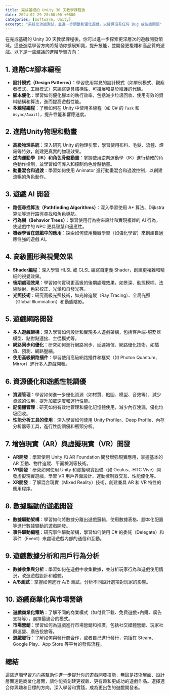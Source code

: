 ```yaml
---
title: 完成基礎的 Unity 30 天教學課程後
date: 2024-02-29 20:00:00 +0800
categories: [Software, Unity]
excerpt: "系統化功能測試，並進一步調整和優化遊戲，以確保沒有任何 Bug 或性能問題"
---
```


在完成基礎的 Unity 30 天教學課程後，你可以進一步探索更深層次的遊戲開發領域。這些進階學習方向將幫助你擴展知識，提升技能，並開發更複雜和高品質的遊戲。以下是一些建議的進階學習方向：

## **1. 進階C#腳本編程**
- **設計模式（Design Patterns）**：學習使用常見的設計模式（如單例模式、觀察者模式、工廠模式）來編寫更具結構性、可擴展和易於維護的代碼。
- **腳本優化**：學習如何優化腳本的執行效率，包括減少垃圾回收、使用有效的資料結構和算法，進而提高遊戲性能。
- **多線程編程**：了解如何在 Unity 中使用多線程（如 C# 的 `Task` 和 `Async/Await`），提升性能和響應速度。

## **2. 進階Unity物理和動畫**
- **高級物理系統**：深入研究 Unity 的物理引擎，學習使用布料、毛髮、流體、煙霧等特效，創建更真實的物理效果。
- **逆向運動學（IK）和角色骨骼動畫**：掌握使用逆向運動學（IK）進行精確的角色動作控制，並學習如何導入和控制角色骨骼動畫。
- **動畫混合和過渡**：學習如何使用 Animator 進行動畫混合和過渡控制，以創建流暢的角色動作。

## **3. 遊戲 AI 開發**
- **路徑尋找算法（Pathfinding Algorithms）**：深入學習使用 A* 算法、Dijkstra 算法等進行路徑尋找和角色導航。
- **行為樹（Behavior Trees）**：學習使用行為樹來設計和實現複雜的 AI 行為，使遊戲中的 NPC 更具智慧和適應性。
- **機器學習在遊戲中的應用**：探索如何使用機器學習（如強化學習）來創建自適應性強的遊戲 AI。

## **4. 高級圖形與視覺效果**
- **Shader編程**：深入學習 HLSL 或 GLSL 編寫自定義 Shader，創建更複雜和精細的視覺效果。
- **後期處理效果**：學習如何實現更高級的後期處理效果，如景深、動態模糊、法線映射、色彩校正、光暈和自發光等。
- **光照技術**：研究高級光照技術，如光線追蹤（Ray Tracing）、全局光照（Global Illumination）和動態陰影。

## **5. 遊戲網路開發**
- **多人遊戲架構**：深入學習如何設計和實現多人遊戲架構，包括客戶端-服務器模型、點對點連接、主從模式等。
- **網路同步和優化**：研究如何進行網路同步、延遲補償、網路優化技術，如插值、預測、網路壓縮。
- **使用高級網路插件**：學習使用高級網路插件和框架（如 Photon Quantum、Mirror）進行多人遊戲開發。

## **6. 資源優化和遊戲性能調優**
- **資源管理**：學習如何進一步優化資源（如材質、貼圖、模型、音效等），減少資源的佔用，提升加載速度和運行性能。
- **記憶體管理**：研究如何有效地管理和優化記憶體使用，減少內存洩漏，優化垃圾回收。
- **性能分析工具的使用**：深入學習如何使用 Unity Profiler、Deep Profile、內存分析器等工具，進行性能調優和瓶頸分析。

## **7. 增強現實（AR）與虛擬現實（VR）開發**
- **AR開發**：學習使用 Unity 和 AR Foundation 開發增強現實應用，掌握基本的 AR 互動、物件追蹤、平面檢測等技術。
- **VR開發**：研究如何使用 Unity 和虛擬現實設備（如 Oculus、HTC Vive）開發虛擬現實遊戲，學習 VR 用戶界面設計、運動控制器交互、性能優化等。
- **XR開發**：了解混合現實（Mixed Reality）技術，創建兼具 AR 和 VR 特性的應用程序。

## **8. 數據驅動的遊戲開發**
- **數據驅動架構**：學習如何將數據分離出遊戲邏輯，使用數據表格、腳本化配置等進行數據驅動的遊戲開發。
- **事件驅動編程**：研究事件驅動架構，學習如何使用 C# 的委託（Delegate）和事件（Event）來處理遊戲內部的通信和互動。

## **9. 遊戲數據分析和用戶行為分析**
- **數據收集與分析**：學習如何在遊戲中收集數據，並分析玩家行為和遊戲使用情況，改進遊戲設計和體驗。
- **A/B測試**：掌握如何進行 A/B 測試，分析不同設計選項對玩家的影響。

## **10. 遊戲商業化與市場營銷**
- **遊戲商業化策略**：了解不同的商業模式（如付費下載、免費遊戲+內購、廣告支持等），選擇最適合的模式。
- **市場營銷**：學習如何為遊戲進行市場營銷和推廣，包括社交媒體營銷、玩家社群運營、廣告投放等。
- **遊戲發行**：了解如何與發行商合作，或者自己進行發行，包括在 Steam、Google Play、App Store 等平台的發佈流程。

## **總結**

這些進階學習方向將幫助你進一步提升你的遊戲開發技能，無論是技術層面、設計層面還是商業化層面，讓你能夠創建更複雜、更有趣和更成功的遊戲作品。選擇適合你興趣和目標的方向，深入學習和實踐，成為更出色的遊戲開發者。

